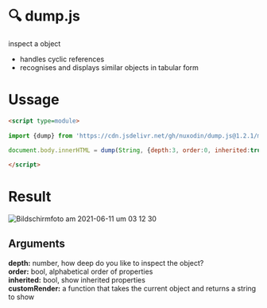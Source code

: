 # 🔍 dump.js

inspect a object

- handles cyclic references
- recognises and displays similar objects in tabular form

# Ussage

```html
<script type=module>
  
import {dump} from 'https://cdn.jsdelivr.net/gh/nuxodin/dump.js@1.2.1/mod.min.js';

document.body.innerHTML = dump(String, {depth:3, order:0, inherited:true});
  
</script>
```

# Result
![Bildschirmfoto am 2021-06-11 um 03 12 30](https://user-images.githubusercontent.com/16326/121616284-e73be500-ca62-11eb-8346-c309fb5e14f4.png)



## Arguments

**depth:** number, how deep do you like to inspect the object?  
**order:** bool, alphabetical order of properties  
**inherited:** bool, show inherited properties  
**customRender:** a function that takes the current object and returns a string to show  
